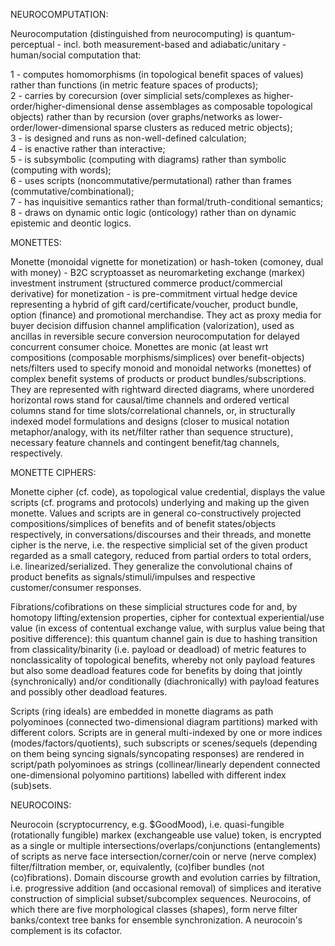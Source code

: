 NEUROCOMPUTATION:

Neurocomputation (distinguished from  neurocomputing) is quantum-perceptual - incl. both measurement-based and adiabatic/unitary - human/social computation that:

1 - computes homomorphisms (in topological benefit spaces of values) rather than functions (in metric feature spaces of products);<br>
2 - carries by corecursion (over simplicial sets/complexes as higher-order/higher-dimensional dense assemblages as composable topological objects) rather than by recursion (over graphs/networks as lower-order/lower-dimensional sparse clusters as reduced metric objects);<br>
3 - is designed and runs as non-well-defined calculation;<br>
4 - is enactive rather than interactive;<br>
5 - is subsymbolic (computing with diagrams) rather than symbolic (computing with words);<br>
6 - uses scripts (noncommutative/permutational) rather than frames (commutative/combinational);<br>
7 - has inquisitive semantics rather than formal/truth-conditional semantics;<br>
8 - draws on dynamic ontic logic (onticology) rather than on dynamic epistemic and deontic logics. 

MONETTES:

Monette (monoidal vignette for monetization) or hash-token (comoney, dual with money) - B2C scryptoasset as neuromarketing exchange (markex) investment instrument (structured commerce product/commercial derivative) for monetization - is pre-commitment virtual hedge device representing a hybrid of gift card/certificate/voucher, product bundle, option (finance) and promotional merchandise. They act as proxy media for buyer decision diffusion channel amplification (valorization), used as ancillas in reversible secure conversion neurocomputation for delayed concurrent consumer choice. Monettes are monic (at least wrt compositions (composable morphisms/simplices) over benefit-objects) nets/filters used to specify monoid and monoidal networks (monettes) of complex benefit systems of products or product bundles/subscriptions. They are represented with rightward directed diagrams, where unordered horizontal rows stand for causal/time channels and ordered vertical columns stand for time slots/correlational channels, or, in structurally indexed model formulations and designs (closer to musical notation metaphor/analogy, with its net/filter rather than sequence structure), necessary feature channels and contingent benefit/tag channels, respectively.

MONETTE CIPHERS:

Monette cipher (cf. code), as topological value credential, displays the value scripts (cf. programs and protocols) underlying and making up the given monette. Values and scripts are in general co-constructively projected compositions/simplices of benefits and of benefit states/objects respectively, in conversations/discourses and their threads, and monette cipher is the nerve, i.e. the respective simplicial set of the given product regarded as a small category, reduced from partial orders to total orders, i.e. linearized/serialized. They generalize the convolutional chains of product benefits as signals/stimuli/impulses and respective customer/consumer responses.

Fibrations/cofibrations on these simplicial structures code for and, by homotopy lifting/extension properties, cipher for contextual experiential/use value (in excess of contentual exchange value, with surplus value being that positive difference): this quantum channel gain is due to hashing transition from classicality/binarity (i.e. payload or deadload) of metric features to nonclassicality of topological benefits, whereby not only payload features but also some deadload features code for benefits by doing that jointly (synchronically) and/or conditionally (diachronically) with payload features and possibly other deadload features.

Scripts (ring ideals) are embedded in monette diagrams as path polyominoes (connected two-dimensional diagram partitions) marked with different colors. Scripts are in general multi-indexed by one or more indices (modes/factors/quotients), such subscripts or scenes/sequels (depending on them being syncing signals/syncopating responses) are rendered in script/path polyominoes as strings (collinear/linearly dependent connected one-dimensional polyomino partitions) labelled with different index (sub)sets.

NEUROCOINS:

Neurocoin (scryptocurrency, e.g. $GoodMood), i.e. quasi-fungible (rotationally fungible) markex (exchangeable use value) token, is encrypted as a single or multiple intersections/overlaps/conjunctions (entanglements) of scripts as nerve face intersection/corner/coin or nerve (nerve complex) filter/filtration member, or, equivalently, (co)fiber bundles (not (co)fibrations). Domain discourse growth and evolution carries by filtration, i.e. progressive addition (and occasional removal) of simplices and iterative construction of simplicial subset/subcomplex sequences. Neurocoins, of which there are five morphological classes (shapes), form nerve filter banks/context tree banks for ensemble synchronization. A neurocoin's complement is its cofactor.
